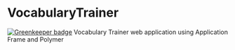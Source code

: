 # VocabularyTrainer

[![Greenkeeper badge](https://badges.greenkeeper.io/TitanNano/VocabularyTrainer.svg)](https://greenkeeper.io/)
Vocabulary Trainer web application using Application Frame and Polymer
